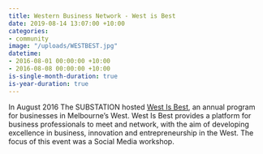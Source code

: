 ```yaml
---
title: Western Business Network - West is Best
date: 2019-08-14 13:07:00 +10:00
categories:
- community
image: "/uploads/WESTBEST.jpg"
datetime:
- 2016-08-01 00:00:00 +10:00
- 2016-08-08 00:00:00 +10:00
is-single-month-duration: true
is-year-duration: true
---
```


In August 2016 The SUBSTATION hosted [West Is Best](https://www.westisbest.org/), an annual program for businesses in Melbourne’s West. West Is Best provides a platform for business professionals to meet and network, with the aim of developing excellence in business, innovation and entrepreneurship in the West. 
The focus of this event was a Social Media workshop.
